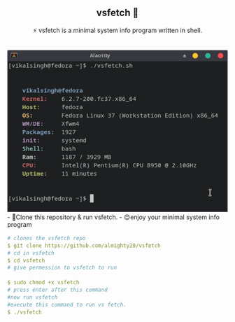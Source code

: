 <div align="center">
<h2> vsfetch 💞️</h2>

<p>⚡ vsfetch is a minimal system info program written in shell.
</p>
<br>
<img src="./screenshot/git.png">
</div>
- 🔭Clone this repository & run vsfetch.
- 😊enjoy your minimal system info program
  
  
  
```yaml
# clones the vsfetch repo
$ git clone https://github.com/almighty20/vsfetch
# cd in vsfetch
$ cd vsfetch
# give permession to vsfetch to run 
  
$ sudo chmod +x vsfetch
# press enter after this command 
#now run vsfetch
#execute this command to run vs fetch.
$ ./vsfetch
```
